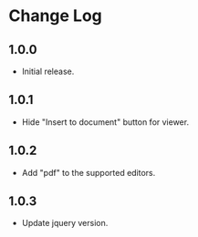 # Change Log

## 1.0.0

* Initial release.

## 1.0.1

* Hide "Insert to document" button for viewer.

## 1.0.2

* Add "pdf" to the supported editors.

## 1.0.3

* Update jquery version.